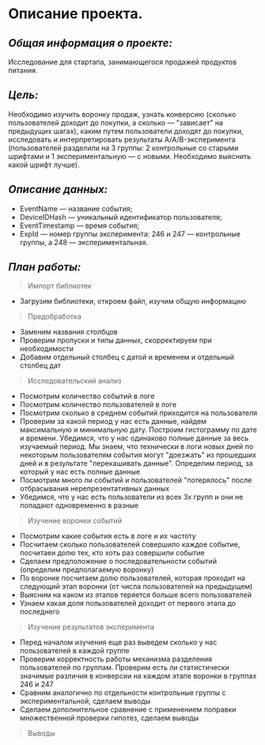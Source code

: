 # Описание проекта.

## ***Общая информация о проекте:*** 

Исследование для стартапа, занимающегося продажей продуктов питания.

## ***Цель:***

Необходимо изучить воронку продаж, узнать конверсию (сколько пользователей доходит до покупки, а сколько — "зависает" на предыдущих шагах), каким путем пользователи доходят до покупки, исследовать и интерпретировать результаты A/A/B-эксперимента (пользователей разделили на 3 группы: 2 контрольные со старыми шрифтами и 1 экспериментальную — с новыми. Необходимо выяснить какой шрифт лучше).


## ***Описание данных:***

- EventName — название события;
- DeviceIDHash — уникальный идентификатор пользователя;
- EventTimestamp — время события;
- ExpId — номер группы эксперимента: 246 и 247 — контрольные группы, а 248 — экспериментальная.

## ***План работы:***

> Импорт библиотек
- Загрузим библиотеки, откроем файл, изучим общую информацию

> Предобработка
- Заменим названия столбцов
- Проверим пропуски и типы данных, скорректируем при необходимости
- Добавим отдельный столбец с датой и временем и отдельный столбец дат

> Исследовательский анализ
- Посмотрим количество событий в логе
- Посмотрим количество пользователей в логе
- Посмотрим сколько в среднем событий приходится на пользователя
- Проверим за какой период у нас есть данные, найдем максимальную и минимальную дату. Построим гистограмму по дате и времени. Убедимся, что у нас одинаково полные данные за весь изучаемый период. Мы знаем, что технически в логи новых дней по некоторым пользователям события могут "доезжать" из прошедших дней и в результате "перекашивать данные". Определим период, за который у нас есть полные данные
- Посмотрим много ли событий и пользователей "потерялось" после отбрасывания нерепрезентативных данных
- Убедимся, что у нас есть пользователи из всех 3х групп и они не попадают одновременно в разные

> Изучение воронки событий
- Посмотрим какие события есть в логе и их частоту
- Посчитаем сколько пользователей совершило каждое событие, посчитаеи долю тех, кто хоть раз совершили событие
- Сделаем предположение о последовательности событий (определим предполагаемую воронку)
- По воронке посчитаем долю пользователей, которая проходит на следующий этап воронки (от числа пользователей на предыдущем)
- Выясним на каком из этапов теряется больше всего пользователей
- Узнаем какая доля пользователей доходит от первого этапа до последнего

> Изучение результатов эксперимента
- Перед началом изучения еще раз выведем сколько у нас пользователей в каждой группе
- Проверим корректность работы механизма разделения пользователей по группам. Проверим есть ли статистически значимые различия в конверсии на каждом этапе воронки в группах 246 и 247
- Сравним аналогично по отдельности контрольные группы с экспериментальной, сделаем выводы
- Сделаем дополнительное сравнение с применением поправки множественной проверки гипотез, сделаем выводы

> Выводы